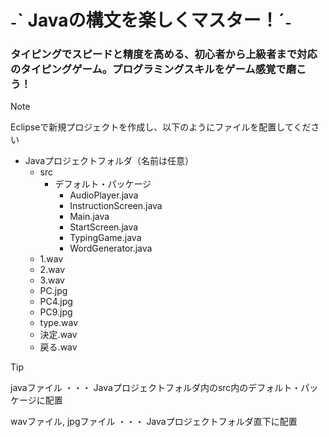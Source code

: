 # ˗ˋ Javaの構文を楽しくマスター！ˊ˗

### タイピングでスピードと精度を高める、初心者から上級者まで対応のタイピングゲーム。プログラミングスキルをゲーム感覚で磨こう！

> [!NOTE]
> Eclipseで新規プロジェクトを作成し、以下のようにファイルを配置してください
- Javaプロジェクトフォルダ（名前は任意）
  - src
    - デフォルト・パッケージ
      - AudioPlayer.java
      - InstructionScreen.java
      - Main.java
      - StartScreen.java
      - TypingGame.java
      - WordGenerator.java
  - 1.wav
  - 2.wav
  - 3.wav
  - PC.jpg
  - PC4.jpg
  - PC9.jpg
  - type.wav
  - 決定.wav
  - 戻る.wav


> [!TIP]
> javaファイル ・・・ Javaプロジェクトフォルダ内のsrc内のデフォルト・パッケージに配置
> 
> wavファイル, jpgファイル ・・・ Javaプロジェクトフォルダ直下に配置
